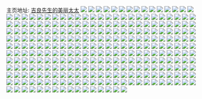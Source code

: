 主页地址: [吉良先生的美丽太太](https://weibo.com/u/5983735200) 
![](https://wx4.sinaimg.cn/mw2000/006wX8S4ly1h9jyjx5i29j30u0140gql.jpg) 
![](https://wx4.sinaimg.cn/mw2000/006wX8S4ly1h9jyjw97q1j30u0140q6h.jpg) 
![](https://wx4.sinaimg.cn/mw2000/006wX8S4ly1h9jyjy6ebmj30u0140tdm.jpg) 
![](https://wx4.sinaimg.cn/mw2000/006wX8S4ly1h9jyjzi7m0j30u0140aeh.jpg) 
![](https://wx4.sinaimg.cn/mw2000/006wX8S4ly1h9jrwb2ar8j30u027z4in.jpg) 
![](https://wx4.sinaimg.cn/mw2000/006wX8S4ly1h9jrw99xddj30u027zqeo.jpg) 
![](https://wx4.sinaimg.cn/mw2000/006wX8S4ly1h9jrwbz6dqj30u022cndb.jpg) 
![](https://wx4.sinaimg.cn/mw2000/006wX8S4ly1h9gchi918pj32c0340kjl.jpg) 
![](https://wx4.sinaimg.cn/mw2000/006wX8S4ly1h9garcapa5j33402c0hdu.jpg) 
![](https://wx4.sinaimg.cn/mw2000/006wX8S4ly1h9g5p04cvjj31400u0ajr.jpg) 
![](https://wx4.sinaimg.cn/mw2000/006wX8S4ly1h9g5p0k9s2j30u0140dmn.jpg) 
![](https://wx4.sinaimg.cn/mw2000/006wX8S4ly1h9g5ozgp64j30u0140n2f.jpg) 
![](https://wx4.sinaimg.cn/mw2000/006wX8S4ly1h9g5p15h9vj30u014044q.jpg) 
![](https://wx4.sinaimg.cn/mw2000/006wX8S4ly1h9g5p1jd08j30u0140tdk.jpg) 
![](https://wx4.sinaimg.cn/mw2000/006wX8S4ly1h9dvs9yp09j30u014013s.jpg) 
![](https://wx4.sinaimg.cn/mw2000/006wX8S4ly1h9dvsfxgzaj30u0140k3l.jpg) 
![](https://wx4.sinaimg.cn/mw2000/006wX8S4ly1h9dvshb0qoj30u0140afs.jpg) 
![](https://wx4.sinaimg.cn/mw2000/006wX8S4ly1h98zgqf2ihj32c0340u0y.jpg) 
![](https://wx4.sinaimg.cn/mw2000/006wX8S4ly1h96uh2pkokj32c03401l0.jpg) 
![](https://wx4.sinaimg.cn/mw2000/006wX8S4ly1h95smspdbvj31sc2dskjl.jpg) 
![](https://wx4.sinaimg.cn/mw2000/006wX8S4ly1h94td6q59mj30v90xr7ce.jpg) 
![](https://wx4.sinaimg.cn/mw2000/006wX8S4ly1h94td7xgijj32c0340x6q.jpg) 
![](https://wx4.sinaimg.cn/mw2000/006wX8S4ly1h94td9c03rj32c0340hdv.jpg) 
![](https://wx4.sinaimg.cn/mw2000/006wX8S4ly1h94pj0qfzkj30wi1ycx6p.jpg) 
![](https://wx4.sinaimg.cn/mw2000/006wX8S4ly1h8zvfi3h15j30wi0m6q4t.jpg) 
![](https://wx4.sinaimg.cn/mw2000/006wX8S4ly1h8yurdu2bbj30rz1ldk13.jpg) 
![](https://wx4.sinaimg.cn/mw2000/006wX8S4ly1h8yo4wi3mtj31400u0k12.jpg) 
![](https://wx4.sinaimg.cn/mw2000/006wX8S4ly1h8yo4xky1mj31400u0tjx.jpg) 
![](https://wx4.sinaimg.cn/mw2000/006wX8S4ly1h8yo4y3zddj30u01017bf.jpg) 
![](https://wx4.sinaimg.cn/mw2000/006wX8S4ly1h8yo4yss9bj31400u0ti1.jpg) 
![](https://wx4.sinaimg.cn/mw2000/006wX8S4ly1h8yo4zpnojj312q0u0k24.jpg) 
![](https://wx4.sinaimg.cn/mw2000/006wX8S4ly1h8yo50cc31j30u0100qbl.jpg) 
![](https://wx4.sinaimg.cn/mw2000/006wX8S4ly1h8yo4vyyzvj30u0140n8a.jpg) 
![](https://wx4.sinaimg.cn/mw2000/006wX8S4ly1h8yo50tgjmj30u014044u.jpg) 
![](https://wx4.sinaimg.cn/mw2000/006wX8S4ly1h8yo51bokrj30u0140gs0.jpg) 
![](https://wx4.sinaimg.cn/mw2000/006wX8S4ly1h8unj1i9n8j32c0340x6q.jpg) 
![](https://wx4.sinaimg.cn/mw2000/006wX8S4ly1h8u7vj5e2zj32c0340kjl.jpg) 
![](https://wx4.sinaimg.cn/mw2000/006wX8S4ly1h8u5wwu0tej32c0340b2a.jpg) 
![](https://wx4.sinaimg.cn/mw2000/006wX8S4ly1h8t6vegpt3j30u013zn1k.jpg) 
![](https://wx4.sinaimg.cn/mw2000/006wX8S4ly1h8t6vg2fkoj32by2yc7wk.jpg) 
![](https://wx4.sinaimg.cn/mw2000/006wX8S4ly1h8t6vhaxycj33402c0b2b.jpg) 
![](https://wx4.sinaimg.cn/mw2000/006wX8S4ly1h8m8zbkv80j316w36ce82.jpg) 
![](https://wx4.sinaimg.cn/mw2000/006wX8S4ly1h8ncrzhq5oj30vk37j1ky.jpg) 
![](https://wx4.sinaimg.cn/mw2000/006wX8S4ly1h8ncs0zvd0j317d37k7wi.jpg) 
![](https://wx4.sinaimg.cn/mw2000/006wX8S4ly1h8ncs35nolj319g37knpe.jpg) 
![](https://wx4.sinaimg.cn/mw2000/006wX8S4ly1h8ncs4qf7fj31co37knpe.jpg) 
![](https://wx4.sinaimg.cn/mw2000/006wX8S4ly1h8ncrxz1d6j32c03407wi.jpg) 
![](https://wx4.sinaimg.cn/mw2000/006wX8S4ly1h8fchuegrqj30wi12xwpc.jpg) 
![](https://wx4.sinaimg.cn/mw2000/006wX8S4ly1h8bjhyvd53j33ls5eoe88.jpg) 
![](https://wx4.sinaimg.cn/mw2000/006wX8S4ly1h80cngz9qmj30u00wttez.jpg) 
![](https://wx4.sinaimg.cn/mw2000/006wX8S4ly1h80cnhkw29j30u00u044y.jpg) 
![](https://wx4.sinaimg.cn/mw2000/006wX8S4ly1h7vizsvpojj32c0340hdu.jpg) 
![](https://wx4.sinaimg.cn/mw2000/006wX8S4ly1h7ve75fuzzj33402c01kz.jpg) 
![](https://wx4.sinaimg.cn/mw2000/006wX8S4ly1h7ve76azlbj32c0340qv5.jpg) 
![](https://wx4.sinaimg.cn/mw2000/006wX8S4ly1h7ve77g2thj32c02rl1kz.jpg) 
![](https://wx4.sinaimg.cn/mw2000/006wX8S4ly1h7ndtoai2vj30wi1ychdu.jpg) 
![](https://wx4.sinaimg.cn/mw2000/006wX8S4ly1h7ndtl7myzj30wi17uk1n.jpg) 
![](https://wx4.sinaimg.cn/mw2000/006wX8S4ly1h7kafbidbij30wi1yc1ky.jpg) 
![](https://wx4.sinaimg.cn/mw2000/006wX8S4ly1h7byzz8inwj30k00dqgn7.jpg) 
![](https://wx4.sinaimg.cn/mw2000/006wX8S4ly1h79o0onm4rj30wi1a6go6.jpg) 
![](https://wx4.sinaimg.cn/mw2000/006wX8S4ly1h6vkee89qsj31400u011k.jpg) 
![](https://wx4.sinaimg.cn/mw2000/006wX8S4ly1h6vkef1i5uj31400u0ah9.jpg) 
![](https://wx4.sinaimg.cn/mw2000/006wX8S4ly1h6vkefw6xfj31400u0ai2.jpg) 
![](https://wx4.sinaimg.cn/mw2000/006wX8S4ly1h6vkedeu27j30u0140n12.jpg) 
![](https://wx4.sinaimg.cn/mw2000/006wX8S4ly1h6vkegpulij30u0140gtw.jpg) 
![](https://wx4.sinaimg.cn/mw2000/006wX8S4ly1h6vkf4vmk1j31400u0q8x.jpg) 
![](https://wx4.sinaimg.cn/mw2000/006wX8S4ly1h6vkf5o6nwj31400u0naa.jpg) 
![](https://wx4.sinaimg.cn/mw2000/006wX8S4ly1h6vkf3x61uj30u0140wgp.jpg) 
![](https://wx4.sinaimg.cn/mw2000/006wX8S4ly1h6urppg79lj32c03404qq.jpg) 
![](https://wx4.sinaimg.cn/mw2000/006wX8S4ly1h6urps9byvj32c034044j.jpg) 
![](https://wx4.sinaimg.cn/mw2000/006wX8S4ly1h6urpw2nv0j32c0340x6g.jpg) 
![](https://wx4.sinaimg.cn/mw2000/006wX8S4ly1h6urpn2fa9j30wi17cac5.jpg) 
![](https://wx4.sinaimg.cn/mw2000/006wX8S4ly1h6urpyt4quj30wi17cgnp.jpg) 
![](https://wx4.sinaimg.cn/mw2000/006wX8S4ly1h6urr5zxbpj30v00tbgv0.jpg) 
![](https://wx4.sinaimg.cn/mw2000/006wX8S4ly1h6urpxbvulj30lp0sgn66.jpg) 
![](https://wx4.sinaimg.cn/mw2000/006wX8S4ly1h6urri34buj32dr367kjn.jpg) 
![](https://wx4.sinaimg.cn/mw2000/006wX8S4ly1h6urr59vexj32rg36c1l0.jpg) 
![](https://wx4.sinaimg.cn/mw2000/006wX8S4ly1h6ufaibiw1j32c0340qlj.jpg) 
![](https://wx4.sinaimg.cn/mw2000/006wX8S4ly1h6ufakrfmmj32c0340qv8.jpg) 
![](https://wx4.sinaimg.cn/mw2000/006wX8S4ly1h6shxrwrkvj30rz0wbaas.jpg) 
![](https://wx4.sinaimg.cn/mw2000/006wX8S4ly1h6nfglbl5qj30u014079r.jpg) 
![](https://wx4.sinaimg.cn/mw2000/006wX8S4ly1h6nfgkllmxj30u010ygn5.jpg) 
![](https://wx4.sinaimg.cn/mw2000/006wX8S4ly1h6nfglq148j30tk0txq48.jpg) 
![](https://wx4.sinaimg.cn/mw2000/006wX8S4ly1h6nfgm5bgsj30u00u0wf0.jpg) 
![](https://wx4.sinaimg.cn/mw2000/006wX8S4ly1h6nfh2one8j30u00u0n0u.jpg) 
![](https://wx4.sinaimg.cn/mw2000/006wX8S4ly1h6nfh2bc8sj31400u0naa.jpg) 
![](https://wx4.sinaimg.cn/mw2000/006wX8S4ly1h6k3ebbg8hj32bp24okjl.jpg) 
![](https://wx4.sinaimg.cn/mw2000/006wX8S4ly1h6iod57hl0j32c03404qr.jpg) 
![](https://wx4.sinaimg.cn/mw2000/006wX8S4ly1h6i1xyty3rj32c0340x6r.jpg) 
![](https://wx4.sinaimg.cn/mw2000/006wX8S4ly1h64th5vvo7j32c0340qv7.jpg) 
![](https://wx4.sinaimg.cn/mw2000/006wX8S4ly1h64th4jvp3j32c0340k8s.jpg) 
![](https://wx4.sinaimg.cn/mw2000/006wX8S4ly1h646m3piz1j32c0340x6q.jpg) 
![](https://wx4.sinaimg.cn/mw2000/006wX8S4ly1h5vwp14xxaj30u01syn1d.jpg) 
![](https://wx4.sinaimg.cn/mw2000/006wX8S4ly1h546n093r2j31st2tlqv5.jpg) 
![](https://wx4.sinaimg.cn/mw2000/006wX8S4ly1h546mz5i0oj32c0340qv5.jpg) 
![](https://wx4.sinaimg.cn/mw2000/006wX8S4ly1h4misd9vktj30ki0sgdiy.jpg) 
![](https://wx4.sinaimg.cn/mw2000/006wX8S4ly1h4miscv65pj30u0140dqo.jpg) 
![](https://wx4.sinaimg.cn/mw2000/006wX8S4ly1h4misdzvdnj30u0140n54.jpg) 
![](https://wx4.sinaimg.cn/mw2000/006wX8S4ly1h4miseqh7jj30u0140k1m.jpg) 
![](https://wx4.sinaimg.cn/mw2000/006wX8S4ly1h4misidkw5j30u01400z7.jpg) 
![](https://wx4.sinaimg.cn/mw2000/006wX8S4ly1h4misfl3b2j30u014012e.jpg) 
![](https://wx4.sinaimg.cn/mw2000/006wX8S4ly1h4mish1819j30u00wcgrf.jpg) 
![](https://wx4.sinaimg.cn/mw2000/006wX8S4ly1h4misgew5gj30u0140138.jpg) 
![](https://wx4.sinaimg.cn/mw2000/006wX8S4ly1h4mishk4adj30u0140q8m.jpg) 
![](https://wx4.sinaimg.cn/mw2000/006wX8S4ly1h41rf3ywduj30xc4echdu.jpg) 
![](https://wx4.sinaimg.cn/mw2000/006wX8S4ly1h41rf4od5sj30xc2m7hdt.jpg) 
![](https://wx4.sinaimg.cn/mw2000/006wX8S4ly1h41rf573gdj30xc3dwkjl.jpg) 
![](https://wx4.sinaimg.cn/mw2000/006wX8S4ly1h41rf6bud0j30uk55wnpe.jpg) 
![](https://wx4.sinaimg.cn/mw2000/006wX8S4ly1h41rf2xgjwj315o290qv5.jpg) 
![](https://wx4.sinaimg.cn/mw2000/006wX8S4ly1h41rf6y8swj30xc2mgb29.jpg) 
![](https://wx4.sinaimg.cn/mw2000/006wX8S4ly1h3w9a136zkj33402c0x6r.jpg) 
![](https://wx4.sinaimg.cn/mw2000/006wX8S4ly1h3sfr8thoej30u0140tej.jpg) 
![](https://wx4.sinaimg.cn/mw2000/006wX8S4ly1h3sfqpsji8j31400u0qfk.jpg) 
![](https://wx4.sinaimg.cn/mw2000/006wX8S4ly1h3sfrbopgbj30u0140tgd.jpg) 
![](https://wx4.sinaimg.cn/mw2000/006wX8S4ly1h3sfqlf78mj30u01400yg.jpg) 
![](https://wx4.sinaimg.cn/mw2000/006wX8S4ly1h3sfr2k0yyj30u0140amm.jpg) 
![](https://wx4.sinaimg.cn/mw2000/006wX8S4ly1h3sfr606hxj30u01400yh.jpg) 
![](https://wx4.sinaimg.cn/mw2000/006wX8S4ly1h3sfra7ip9j30u01407bo.jpg) 
![](https://wx4.sinaimg.cn/mw2000/006wX8S4ly1h3sfqwfq3uj30u014015g.jpg) 
![](https://wx4.sinaimg.cn/mw2000/006wX8S4ly1h3sfr4568fj30u0140qad.jpg) 
![](https://wx4.sinaimg.cn/mw2000/006wX8S4ly1h3q9pyr0a6j30u0140q9r.jpg) 
![](https://wx4.sinaimg.cn/mw2000/006wX8S4ly1h3cph1k2kcj32c01nh4qp.jpg) 
![](https://wx4.sinaimg.cn/mw2000/006wX8S4ly1h3ccwzo9tzj32c03401ky.jpg) 
![](https://wx4.sinaimg.cn/mw2000/006wX8S4ly1h36pdkyv0hj32c03404qr.jpg) 
![](https://wx4.sinaimg.cn/mw2000/006wX8S4ly1h36pdnmcglj30wi1yc4qq.jpg) 
![](https://wx4.sinaimg.cn/mw2000/006wX8S4ly1h36pdjm2d8j32c0340e81.jpg) 
![](https://wx4.sinaimg.cn/mw2000/006wX8S4ly1h36pdontmuj32c03407wh.jpg) 
![](https://wx4.sinaimg.cn/mw2000/006wX8S4ly1h31wtku0w4j32c03407wi.jpg) 
![](https://wx4.sinaimg.cn/mw2000/006wX8S4ly1h301lrih3rj30wi1ycqfg.jpg) 
![](https://wx4.sinaimg.cn/mw2000/006wX8S4ly1h301ls2xs2j30wi17cn62.jpg) 
![](https://wx4.sinaimg.cn/mw2000/006wX8S4ly1h301lt6adxj30wi1yc4ga.jpg) 
![](https://wx4.sinaimg.cn/mw2000/006wX8S4ly1h2w4ecfqxej32c0340qv6.jpg) 
![](https://wx4.sinaimg.cn/mw2000/006wX8S4ly1h2w2up9qbwj30ry0ge0vn.jpg) 
![](https://wx4.sinaimg.cn/mw2000/006wX8S4ly1h2w2v2nix5j33402c0npf.jpg) 
![](https://wx4.sinaimg.cn/mw2000/006wX8S4ly1h2w2uosoc3j30k40n540l.jpg) 
![](https://wx4.sinaimg.cn/mw2000/006wX8S4ly1h2vgfzvhekj30wi1ycq8i.jpg) 
![](https://wx4.sinaimg.cn/mw2000/006wX8S4ly1h2vgfyyihkj30wi1ycgx4.jpg) 
![](https://wx4.sinaimg.cn/mw2000/006wX8S4ly1h2vgg4agt7j30wi1ycdsw.jpg) 
![](https://wx4.sinaimg.cn/mw2000/006wX8S4ly1h2u6pqffi2j30wi1yc4dc.jpg) 
![](https://wx4.sinaimg.cn/mw2000/006wX8S4ly1h2t1qiwg19j31l20z9na3.jpg) 
![](https://wx4.sinaimg.cn/mw2000/006wX8S4ly1h2j7bsqki5j32c0340b2b.jpg) 
![](https://wx4.sinaimg.cn/mw2000/006wX8S4ly1h2hg3e1vc8j31w31dfh61.jpg) 
![](https://wx4.sinaimg.cn/mw2000/006wX8S4ly1h2gai8sk9sj30wi1yc7pn.jpg) 
![](https://wx4.sinaimg.cn/mw2000/006wX8S4ly1h2gahr0zp0j309d0ndgnt.jpg) 
![](https://wx4.sinaimg.cn/mw2000/006wX8S4ly1h2gai9fy7qj309t0mhgns.jpg) 
![](https://wx4.sinaimg.cn/mw2000/006wX8S4ly1h2gaim5dvxj33402c07wi.jpg) 
![](https://wx4.sinaimg.cn/mw2000/006wX8S4ly1h2cxszxv9ij31vq2c0kjl.jpg) 
![](https://wx4.sinaimg.cn/mw2000/006wX8S4ly1h2cxsxomt6j32c03401ky.jpg) 
![](https://wx4.sinaimg.cn/mw2000/006wX8S4ly1h29dlvo5lsj32c0340npd.jpg) 
![](https://wx4.sinaimg.cn/mw2000/006wX8S4ly1h270wbk50ij32c03401ky.jpg) 
![](https://wx4.sinaimg.cn/mw2000/006wX8S4ly1h270we6bwvj32c02an1ky.jpg) 
![](https://wx4.sinaimg.cn/mw2000/006wX8S4ly1h270wgegkkj30wi1yckav.jpg) 
![](https://wx4.sinaimg.cn/mw2000/006wX8S4ly1h22hp2hrn3j30wi1yc7j5.jpg) 
![](https://wx4.sinaimg.cn/mw2000/006wX8S4ly1h22hp5kwz4j32c03404qq.jpg) 
![](https://wx4.sinaimg.cn/mw2000/006wX8S4ly1h1zje5dla6j32a033z4qq.jpg) 
![](https://wx4.sinaimg.cn/mw2000/006wX8S4ly1h1zje8jon4j315o3g8npe.jpg) 
![](https://wx4.sinaimg.cn/mw2000/006wX8S4ly1h1zje32xozj33402c0kjn.jpg) 
![](https://wx4.sinaimg.cn/mw2000/006wX8S4ly1h1xdvmccx4j30u014048p.jpg) 
![](https://wx4.sinaimg.cn/mw2000/006wX8S4ly1h1u3aizqysj30u01sywor.jpg) 
![](https://wx4.sinaimg.cn/mw2000/006wX8S4ly1h1u3bhtsnpj30u01sy48q.jpg) 
![](https://wx4.sinaimg.cn/mw2000/006wX8S4ly1h1u3cn9pg6j30u01sy493.jpg) 
![](https://wx4.sinaimg.cn/mw2000/006wX8S4ly1h1suofa8uuj30u04emh5j.jpg) 
![](https://wx4.sinaimg.cn/mw2000/006wX8S4ly1h1suogww8jj30u0280nid.jpg) 
![](https://wx4.sinaimg.cn/mw2000/006wX8S4ly1h1suoinr2uj30u023v7qs.jpg) 
![](https://wx4.sinaimg.cn/mw2000/006wX8S4ly1h1suojg1woj30u01qi4gg.jpg) 
![](https://wx4.sinaimg.cn/mw2000/006wX8S4ly1h1suok5cloj30u02cywt1.jpg) 
![](https://wx4.sinaimg.cn/mw2000/006wX8S4ly1h1suol5hibj31c80u0dt8.jpg) 
![](https://wx4.sinaimg.cn/mw2000/006wX8S4ly1h1g2itrjeej30u01407jf.jpg) 
![](https://wx4.sinaimg.cn/mw2000/006wX8S4ly1h1g2iurs3vj30u014019a.jpg) 
![](https://wx4.sinaimg.cn/mw2000/006wX8S4ly1h1e2gx3ahej30u0140n58.jpg) 
![](https://wx4.sinaimg.cn/mw2000/006wX8S4ly1h18kl5rdssj30u01ww4gw.jpg) 
![](https://wx4.sinaimg.cn/mw2000/006wX8S4ly1h18kl81cd4j30u02iinm1.jpg) 
![](https://wx4.sinaimg.cn/mw2000/006wX8S4ly1h18kl9xuqbj30u02i01ga.jpg) 
![](https://wx4.sinaimg.cn/mw2000/006wX8S4ly1h0z0bhtv91j30u014046e.jpg) 
![](https://wx4.sinaimg.cn/mw2000/006wX8S4ly1h0z0bhjnznj30u0140wlp.jpg) 
![](https://wx4.sinaimg.cn/mw2000/006wX8S4ly1h0z0bi20v8j30u0140tfr.jpg) 
![](https://wx4.sinaimg.cn/mw2000/006wX8S4ly1h0z0bic3f0j30u0140tgf.jpg) 
![](https://wx4.sinaimg.cn/mw2000/006wX8S4ly1h0vce3t7rtj30u0140tid.jpg) 
![](https://wx4.sinaimg.cn/mw2000/006wX8S4ly1h0vce4cff5j30u014046k.jpg) 
![](https://wx4.sinaimg.cn/mw2000/006wX8S4ly1h0prrr3r29j30u01407ez.jpg) 
![](https://wx4.sinaimg.cn/mw2000/006wX8S4ly1h0prrp960kj30u014046g.jpg) 
![](https://wx4.sinaimg.cn/mw2000/006wX8S4ly1h0onvmahshj31400u0k0f.jpg) 
![](https://wx4.sinaimg.cn/mw2000/006wX8S4ly1h0onvl2c1fj30u014045x.jpg) 
![](https://wx4.sinaimg.cn/mw2000/006wX8S4ly1h0onvn6ck4j31050u0jya.jpg) 
![](https://wx4.sinaimg.cn/mw2000/006wX8S4ly1h0ngemsazuj30u014tte6.jpg) 
![](https://wx4.sinaimg.cn/mw2000/006wX8S4ly1h0maf3nzitj30u00xnn2i.jpg) 
![](https://wx4.sinaimg.cn/mw2000/006wX8S4ly1h0k3ce7hoij30u01syn11.jpg) 
![](https://wx4.sinaimg.cn/mw2000/006wX8S4ly1h0hnsqz7yij30u0140q9u.jpg) 
![](https://wx4.sinaimg.cn/mw2000/006wX8S4ly1h0e0fdmchuj30u0140ain.jpg) 
![](https://wx4.sinaimg.cn/mw2000/006wX8S4ly1h0c0hjhwopj32c02sex6q.jpg) 
![](https://wx4.sinaimg.cn/mw2000/006wX8S4ly1h0c0hfldlnj32c0340hdu.jpg) 
![](https://wx4.sinaimg.cn/mw2000/006wX8S4ly1h0bph3tkp5j30wi1yc7ee.jpg) 
![](https://wx4.sinaimg.cn/mw2000/006wX8S4ly1h07d56l77kj30wi1yck37.jpg) 
![](https://wx4.sinaimg.cn/mw2000/006wX8S4ly1gzsbi3xyshj30u014043j.jpg) 
![](https://wx4.sinaimg.cn/mw2000/006wX8S4ly1gzsbi4o2pgj30u0140438.jpg) 
![](https://wx4.sinaimg.cn/mw2000/006wX8S4ly1gzsbi5zy64j30u01400xw.jpg) 
![](https://wx4.sinaimg.cn/mw2000/006wX8S4ly1gzazfp8zfij30u013z4bz.jpg) 
![](https://wx4.sinaimg.cn/mw2000/006wX8S4ly1gzazfqo1lgj30u02d07no.jpg) 
![](https://wx4.sinaimg.cn/mw2000/006wX8S4ly1gzazfnxwjpj30u01vi4fz.jpg) 
![](https://wx4.sinaimg.cn/mw2000/006wX8S4ly1gzazfrywlsj30u01viqlv.jpg) 
![](https://wx4.sinaimg.cn/mw2000/006wX8S4ly1gzazfvj6g8j30u02uy1hp.jpg) 
![](https://wx4.sinaimg.cn/mw2000/006wX8S4ly1gzazfxu96nj30u02d0h8c.jpg) 
![](https://wx4.sinaimg.cn/mw2000/006wX8S4ly1gxus0gftvjj31ds340e81.jpg) 
![](https://wx4.sinaimg.cn/mw2000/006wX8S4ly1gxus0gy8b1j30rz33yao4.jpg) 
![](https://wx4.sinaimg.cn/mw2000/006wX8S4ly1gxus0hn8waj30ws3411kx.jpg) 
![](https://wx4.sinaimg.cn/mw2000/006wX8S4ly1gxus0iqgc1j30ws3417ve.jpg) 
![](https://wx4.sinaimg.cn/mw2000/006wX8S4ly1gxus0jlfy5j30ws3414qp.jpg) 
![](https://wx4.sinaimg.cn/mw2000/006wX8S4ly1gxus0kdhibj30rz33y4qp.jpg) 
![](https://wx4.sinaimg.cn/mw2000/006wX8S4ly1gwzhpoy3hnj32wa1xjqv6.jpg) 
![](https://wx4.sinaimg.cn/mw2000/006wX8S4ly1gwzhq1gozkj32wr1zb4qq.jpg) 
![](https://wx4.sinaimg.cn/mw2000/006wX8S4ly1gwzhq6txakj331c20w7wk.jpg) 
![](https://wx4.sinaimg.cn/mw2000/006wX8S4ly1gwzhqaw6e1j32ov1pn1ky.jpg) 
![](https://wx4.sinaimg.cn/mw2000/006wX8S4ly1gwzhqh4besj331c20w1kz.jpg) 
![](https://wx4.sinaimg.cn/mw2000/006wX8S4ly1gwzhqlfzoxj32vm1o84qq.jpg) 
![](https://wx4.sinaimg.cn/mw2000/006wX8S4ly1gwzhqt55xaj331b1wl1ky.jpg) 
![](https://wx4.sinaimg.cn/mw2000/006wX8S4ly1gwzhr56jt0j32tc2401ky.jpg) 
![](https://wx4.sinaimg.cn/mw2000/006wX8S4ly1gwzhrbkuphj331b22xhdu.jpg) 
![](https://wx4.sinaimg.cn/mw2000/006wX8S4ly1gwza76o0joj32tc2401ky.jpg) 
![](https://wx4.sinaimg.cn/mw2000/006wX8S4ly1gwza92gi6oj32tb250u0x.jpg) 
![](https://wx4.sinaimg.cn/mw2000/006wX8S4ly1gwza973kklj32tb25bhdt.jpg) 
![](https://wx4.sinaimg.cn/mw2000/006wX8S4ly1gwza9aglutj333z2crkjl.jpg) 
![](https://wx4.sinaimg.cn/mw2000/006wX8S4ly1gwza9e31f3j32tb24uqv5.jpg) 
![](https://wx4.sinaimg.cn/mw2000/006wX8S4ly1gwza9if86pj32tb250npd.jpg) 
![](https://wx4.sinaimg.cn/mw2000/006wX8S4ly1gwza9llxgaj31db33zu0x.jpg) 
![](https://wx4.sinaimg.cn/mw2000/006wX8S4ly1gwza9tx1whj35mo4804qv.jpg) 
![](https://wx4.sinaimg.cn/mw2000/006wX8S4ly1gwzaabh5g7j35mo480b2f.jpg) 
![](https://wx4.sinaimg.cn/mw2000/006wX8S4ly1gwhh82qhrrj311b3401kx.jpg) 
![](https://wx4.sinaimg.cn/mw2000/006wX8S4ly1gwhh87624cj31fo340b29.jpg) 
![](https://wx4.sinaimg.cn/mw2000/006wX8S4ly1gwhh89vtfjj311b340h91.jpg) 
![](https://wx4.sinaimg.cn/mw2000/006wX8S4ly1gwhh8ecwv7j32bc340kjl.jpg) 
![](https://wx4.sinaimg.cn/mw2000/006wX8S4ly1gwhh8kulp1j32a6340b2a.jpg) 
![](https://wx4.sinaimg.cn/mw2000/006wX8S4ly1gwhh8qdjxjj32by33zu0x.jpg) 
![](https://wx4.sinaimg.cn/mw2000/006wX8S4ly1gw822d8g5rj30u0140whd.jpg) 
![](https://wx4.sinaimg.cn/mw2000/006wX8S4ly1gw822ehztpj30u0140ad0.jpg) 
![](https://wx4.sinaimg.cn/mw2000/006wX8S4ly1gw822g1wbcj30qn0us41o.jpg) 
![](https://wx4.sinaimg.cn/mw2000/006wX8S4ly1gw822hcyhvj30qi0vlq5z.jpg) 
![](https://wx4.sinaimg.cn/mw2000/006wX8S4ly1gw822ijacfj30kd16jjv7.jpg) 
![](https://wx4.sinaimg.cn/mw2000/006wX8S4ly1gw822juua2j30u0140q6d.jpg) 
![](https://wx4.sinaimg.cn/mw2000/006wX8S4ly1gvqrm0l4vlj60xl33znmy02.jpg) 
![](https://wx4.sinaimg.cn/mw2000/006wX8S4ly1gvqrm6lwa4j61k0340e8102.jpg) 
![](https://wx4.sinaimg.cn/mw2000/006wX8S4ly1gvqrm9zlvbj315z33z7wh.jpg) 
![](https://wx4.sinaimg.cn/mw2000/006wX8S4ly1gvqrmfg7qej619f3404qp02.jpg) 
![](https://wx4.sinaimg.cn/mw2000/006wX8S4ly1gvqrmhlr38j60q3340e3r02.jpg) 
![](https://wx4.sinaimg.cn/mw2000/006wX8S4ly1gvqrmmwj5kj615z33zqv502.jpg) 
![](https://wx4.sinaimg.cn/mw2000/006wX8S4ly1gvqrmstiidj61i2340qv502.jpg) 
![](https://wx4.sinaimg.cn/mw2000/006wX8S4ly1gvqrmwm7m1j60xo342b2902.jpg) 
![](https://wx4.sinaimg.cn/mw2000/006wX8S4ly1gvqrn1rw02j61ds340qv502.jpg) 
![](https://wx4.sinaimg.cn/mw2000/006wX8S4ly1gvqrn2vaq8j61400u0dm602.jpg) 
![](https://wx4.sinaimg.cn/mw2000/006wX8S4ly1gviowz47vej60tx3401kx02.jpg) 
![](https://wx4.sinaimg.cn/mw2000/006wX8S4ly1gviox3xjj1j311c340npd.jpg) 
![](https://wx4.sinaimg.cn/mw2000/006wX8S4ly1gviox7h1xrj60vb3424qp02.jpg) 
![](https://wx4.sinaimg.cn/mw2000/006wX8S4ly1gvioxc8ithj60uk3jdkjl02.jpg) 
![](https://wx4.sinaimg.cn/mw2000/006wX8S4ly1gvioxgzfguj60rz33yhdt02.jpg) 
![](https://wx4.sinaimg.cn/mw2000/006wX8S4ly1gvioxm9eapj31hr341u0x.jpg) 
![](https://wx4.sinaimg.cn/mw2000/006wX8S4ly1gvioxo95arj60uk3qsh3z02.jpg) 
![](https://wx4.sinaimg.cn/mw2000/006wX8S4ly1gvioxvtkepj61sh340x6p02.jpg) 
![](https://wx4.sinaimg.cn/mw2000/006wX8S4ly1gvioxycf2nj60qz340x4b02.jpg) 
![](https://wx4.sinaimg.cn/mw2000/006wX8S4ly1gus4gzrc62j61ku28uh8d02.jpg) 
![](https://wx4.sinaimg.cn/mw2000/006wX8S4ly1gus4h0pgmxj31k028ywzo.jpg) 
![](https://wx4.sinaimg.cn/mw2000/006wX8S4ly1gus4h5ql8qj31o028ukjl.jpg) 
![](https://wx4.sinaimg.cn/mw2000/006wX8S4ly1gus4h7lutnj61iy280hdt02.jpg) 
![](https://wx4.sinaimg.cn/mw2000/006wX8S4gy1gu3f0fs0cgj61ix280avm02.jpg) 
![](https://wx4.sinaimg.cn/mw2000/006wX8S4gy1gu3f0gzhqej61o0280qnv02.jpg) 
![](https://wx4.sinaimg.cn/mw2000/006wX8S4gy1gu3f28tagkj61w02iob2b02.jpg) 
![](https://wx4.sinaimg.cn/mw2000/006wX8S4gy1gt3ir2di90j31o02804p6.jpg) 
![](https://wx4.sinaimg.cn/mw2000/006wX8S4gy1gt1myf87l9j31h51o07or.jpg) 
![](https://wx4.sinaimg.cn/mw2000/006wX8S4gy1gt1myfvzrpj31i21o0h6b.jpg) 
![](https://wx4.sinaimg.cn/mw2000/006wX8S4gy1gt1myi6o3ej31lh1u1kir.jpg) 
![](https://wx4.sinaimg.cn/mw2000/006wX8S4gy1gssembenzxj30p811l7b7.jpg) 
![](https://wx4.sinaimg.cn/mw2000/006wX8S4ly1gsgvm1ueguj32tc2407wi.jpg) 
![](https://wx4.sinaimg.cn/mw2000/006wX8S4ly1gs5djixpmoj316o1kwe81.jpg) 
![](https://wx4.sinaimg.cn/mw2000/006wX8S4ly1gs5djktgnaj316o1kwkjl.jpg) 
![](https://wx4.sinaimg.cn/mw2000/006wX8S4ly1gr9iwx0iyij32402tc7wh.jpg) 
![](https://wx4.sinaimg.cn/mw2000/006wX8S4ly1gr9iwyff1kj323z2u8u0y.jpg) 
![](https://wx4.sinaimg.cn/mw2000/006wX8S4ly1gr9iwzzlobj323y2vpnpe.jpg) 
![](https://wx4.sinaimg.cn/mw2000/006wX8S4ly1gr9ix1i3b5j32tc240npd.jpg) 
![](https://wx4.sinaimg.cn/mw2000/006wX8S4ly1gr9ix2psvpj323z2uhu0y.jpg) 
![](https://wx4.sinaimg.cn/mw2000/006wX8S4ly1gr9ix3usrej32402tchdt.jpg) 
![](https://wx4.sinaimg.cn/mw2000/006wX8S4ly1gr588fmfrdj30u013cjue.jpg) 
![](https://wx4.sinaimg.cn/mw2000/006wX8S4ly1gr588h2yl5j60u013nad402.jpg) 
![](https://wx4.sinaimg.cn/mw2000/006wX8S4ly1gr588hw43nj30u0140ahh.jpg) 
